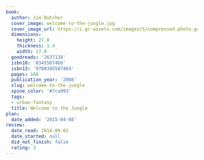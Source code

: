 ```yaml
---
book:
  author: Jim Butcher
  cover_image: welcome-to-the-jungle.jpg
  cover_image_url: https://i.gr-assets.com/images/S/compressed.photo.goodreads.com/books/1320418408l/2637138._SX98_.jpg
  dimensions:
    height: 27.0
    thickness: 1.4
    width: 17.0
  goodreads: '2637138'
  isbn10: '0345507460'
  isbn13: '9780345507464'
  pages: 168
  publication_year: '2008'
  slug: welcome-to-the-jungle
  spine_color: '#7ca993'
  tags:
  - urban-fantasy
  title: Welcome to the Jungle
plan:
  date_added: '2015-04-08'
review:
  date_read: 2014-09-01
  date_started: null
  did_not_finish: false
  rating: 3
---
```

